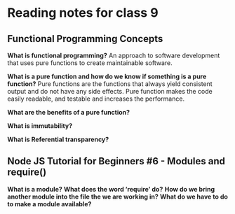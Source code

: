 # Reading notes for class 9

## Functional Programming Concepts

**What is functional programming?**
An approach to software development that uses pure functions to create maintainable software.

**What is a pure function and how do we know if something is a pure function?**
Pure functions are the functions that always yield consistent output and do not have any side effects. Pure function makes the code easily readable, and testable and increases the performance.

**What are the benefits of a pure function?**

**What is immutability?**

**What is Referential transparency?**

## Node JS Tutorial for Beginners #6 - Modules and require()

**What is a module?**
**What does the word ‘require’ do?**
**How do we bring another module into the file the we are working in?**
**What do we have to do to make a module available?**
